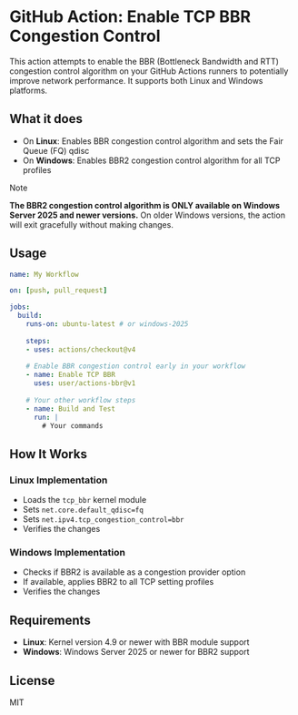 # GitHub Action: Enable TCP BBR Congestion Control

This action attempts to enable the BBR (Bottleneck Bandwidth and RTT) congestion control algorithm on your GitHub Actions runners to potentially improve network performance. It supports both Linux and Windows platforms.

## What it does

- On **Linux**: Enables BBR congestion control algorithm and sets the Fair Queue (FQ) qdisc
- On **Windows**: Enables BBR2 congestion control algorithm for all TCP profiles

> [!NOTE]
> **The BBR2 congestion control algorithm is ONLY available on Windows Server 2025 and newer versions.** 
> On older Windows versions, the action will exit gracefully without making changes.

## Usage

```yaml
name: My Workflow

on: [push, pull_request]

jobs:
  build:
    runs-on: ubuntu-latest # or windows-2025
    
    steps:
    - uses: actions/checkout@v4
    
    # Enable BBR congestion control early in your workflow
    - name: Enable TCP BBR
      uses: user/actions-bbr@v1
      
    # Your other workflow steps
    - name: Build and Test
      run: |
        # Your commands
```

## How It Works

### Linux Implementation
- Loads the `tcp_bbr` kernel module
- Sets `net.core.default_qdisc=fq`
- Sets `net.ipv4.tcp_congestion_control=bbr`
- Verifies the changes

### Windows Implementation
- Checks if BBR2 is available as a congestion provider option
- If available, applies BBR2 to all TCP setting profiles
- Verifies the changes

## Requirements

- **Linux**: Kernel version 4.9 or newer with BBR module support
- **Windows**: Windows Server 2025 or newer for BBR2 support

## License

MIT